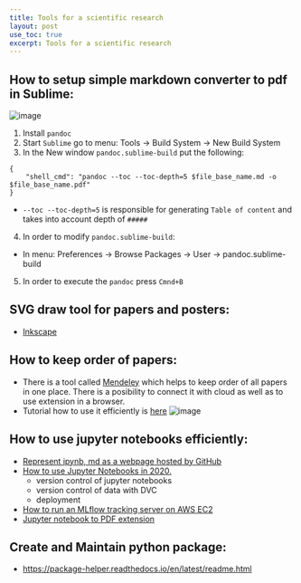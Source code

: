 ```yaml
---
title: Tools for a scientific research
layout: post
use_toc: true
excerpt: Tools for a scientific research
---
```


## How to setup simple markdown converter to pdf in Sublime:
![image](https://user-images.githubusercontent.com/13698885/78026067-5a27d700-735b-11ea-92b5-fe19884636e6.png)

1. Install `pandoc`
2. Start `Sublime` go to menu: Tools -> Build System -> New Build System 
3. In the New window `pandoc.sublime-build` put the following:
```
{
	"shell_cmd": "pandoc --toc --toc-depth=5 $file_base_name.md -o  $file_base_name.pdf"
}
```
  - `--toc --toc-depth=5` is responsible for generating `Table of content` and takes into account depth of `#####`
4. In order to modify `pandoc.sublime-build`:
  - In menu: Preferences -> Browse Packages -> User -> pandoc.sublime-build
5. In order to execute the `pandoc` press `Cmnd+B` 

## SVG draw tool for papers and posters:
- [Inkscape](https://inkscape.org/)

## How to keep order of papers:
- There is a tool called [Mendeley](https://www.mendeley.com/newsfeed) which helps to keep order of all papers in one place. There is a posibility to connect it with cloud as well as to use extension in a browser. 
- Tutorial how to use it efficiently is [here](https://www.youtube.com/watch?v=pxgwBZMGq8k)
![image](https://user-images.githubusercontent.com/13698885/79067231-2edbab00-7cbe-11ea-9f67-76697bc30874.png)

## How to use jupyter notebooks efficiently:
- [Represent ipynb, md as a webpage hosted by GitHub](https://fastpages.fast.ai/fastpages/jupyter/2020/02/21/introducing-fastpages.html)
- [How to use Jupyter Notebooks in 2020.](https://ljvmiranda921.github.io/notebook/2020/03/16/jupyter-notebooks-in-2020-part-2/)
	* version control of jupyter notebooks
	* version control of data with DVC
	* deployment
- [How to run an MLflow tracking server on AWS EC2](https://medium.com/@alexanderneshitov/how-to-run-an-mlflow-tracking-server-on-aws-ec2-d7afd0ac8008)
- [Jupyter notebook to PDF extension](https://github.com/betatim/notebook-as-pdf)

## Create and Maintain python package:
- https://package-helper.readthedocs.io/en/latest/readme.html
